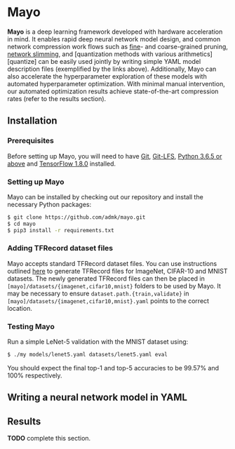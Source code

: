 # Mayo

**Mayo** is a deep learning framework developed with hardware acceleration in mind. It enables rapid deep neural network model design, and common network compression work flows such as [fine][fine]- and coarse-grained pruning, [network slimming][slim], and [quantization methods with various arithmetics][quantize] can be easily used jointly by writing simple YAML model description files (exemplified by the links above).  Additionally, Mayo can also accelerate the hyperparameter exploration of these models with automated hyperparameter optimization.  With minimal manual intervention, our automated optimization results achieve state-of-the-art compression rates (refer to the results section).

[fine]: https://github.com/admk/mayo/blob/develop/models/override/prune/dns.yaml
[slim]: https://github.com/admk/mayo/blob/develop/models/override/prune/netslim.yaml


## Installation

### Prerequisites

Before setting up Mayo, you will need to have [Git][git], [Git-LFS][git-lfs], [Python 3.6.5 or above][python3] and [TensorFlow 1.8.0][tensorflow] installed.

[git]: https://git-scm.com
[git-lfs]: https://git-lfs.github.com
[python3]: https://www.python.org/downloads/
[tensorflow]: https://www.tensorflow.org/install/

### Setting up Mayo

Mayo can be installed by checking out our repository and install the necessary Python packages:
```bash
$ git clone https://github.com/admk/mayo.git
$ cd mayo
$ pip3 install -r requirements.txt
```

### Adding TFRecord dataset files

Mayo accepts standard TFRecord dataset files.  You can use instructions outlined [here][tfrecord] to generate TFRecord files for ImageNet, CIFAR-10 and MNIST datasets.  The newly generated TFRecord files can then be placed in `[mayo]/datasets/{imagenet,cifar10,mnist}` folders to be used by Mayo.  It may be necessary to ensure `dataset.path.{train,validate}` in `[mayo]/datasets/{imagenet,cifar10,mnist}.yaml` points to the correct location.

[tfrecord]: https://github.com/tensorflow/models/tree/master/research/slim#downloading-and-converting-to-tfrecord-format


### Testing Mayo

Run a simple LeNet-5 validation with the MNIST dataset using:
```bash
$ ./my models/lenet5.yaml datasets/lenet5.yaml eval
```
You should expect the final top-1 and top-5 accuracies to be 99.57% and 100% respectively.


## Writing a neural network model in YAML


## Results

**TODO** complete this section.
